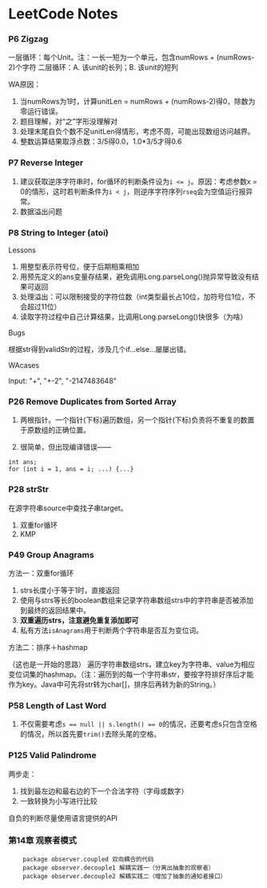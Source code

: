 # LeetCode Notes

### P6 Zigzag
一层循环：每个Unit。注：一长一短为一个单元，包含numRows + (numRows-2)个字符
二层循环：A. 该unit的长列；B. 该unit的短列

WA原因：
1. 当numRows为1时，计算unitLen = numRows + (numRows-2)得0，除数为零运行错误。
2. 题目理解，对“之”字形没理解对
3. 处理末尾自负个数不足unitLen得情形，考虑不周，可能出现数组访问越界。
4. 整数运算结果取浮点数：3/5得0.0，1.0*3/5才得0.6

### P7 Reverse Integer
1. 建议获取逆序字符串时，for循环的判断条件设为`i <= j`。原因：考虑参数x = 0的情形，这时若判断条件为`i < j`，则逆序字符序列`rseq`会为空值运行报异常。
2. 数据溢出问题

### P8 String to Integer (atoi)
Lessons
1. 用整型表示符号位，便于后期相乘相加
2. 用预先定义的ans变量存结果，避免调用Long.parseLong()抛异常导致没有结果可返回
3. 处理溢出：可以限制接受的字符位数（int类型最长占10位，加符号位1位，不会超过11位）
4. 读取字符过程中自己计算结果，比调用Long.parseLong()快很多（为啥）

Bugs

根据str得到validStr的过程，涉及几个if...else...屡屡出错。

WAcases

Input: "+", "+-2", "-2147483648"

### P26 Remove Duplicates from Sorted Array
1. 两根指针。一个指针(下标)遍历数组，另一个指针(下标)负责将不重复的数置于原数组的正确位置。

2. 很简单，但出现编译错误——
```
int ans;
for (int i = 1, ans = i; ...) {...}
```
 


### P28 strStr
在源字符串source中查找子串target。
1. 双重for循环
2. KMP

### P49 Group Anagrams
方法一：双重for循环
1. strs长度小于等于1时，直接返回
2. 使用与strs等长的boolean数组来记录字符串数组strs中的字符串是否被添加到最终的返回结果中。
3. **双重遍历strs，注意避免重复添加即可**
4. 私有方法`isAnagrams`用于判断两个字符串是否互为变位词。

方法二：排序＋hashmap

（这也是一开始的思路）
遍历字符串数组strs，建立key为字符串、value为相应变位词集的hashmap。（注：遍历到的每一个字符串str，要按字符排好序后才能作为key。Java中可先将str转为char[]，排序后再转为新的String。）

### P58 Length of Last Word
1. 不仅需要考虑`s == null || s.length() == 0`的情况，还要考虑s只包含空格的情况，所以首先要`trim()`去除头尾的空格。

### P125 Valid Palindrome
两步走：
1. 找到最左边和最右边的下一个合法字符（字母或数字）
2. 一致转换为小写进行比较

自负的判断尽量使用语言提供的API



### 第14章 观察者模式

        package observer.coupled 双向耦合的代码
        package observer.decouple1 解耦实践一（分离出抽象的观察者）
        package observer.decouple2 解耦实践二（增加了抽象的通知者接口）
        
